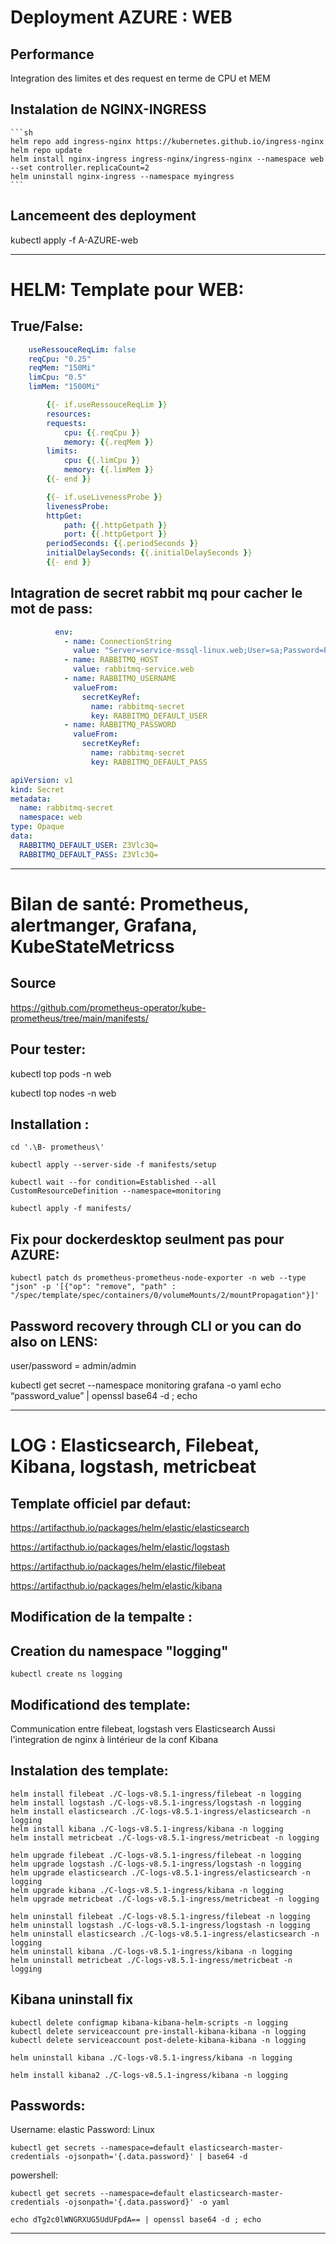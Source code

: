 # Deployment AZURE : WEB
## Performance
Integration des limites et des request en terme de CPU et MEM
## Instalation de NGINX-INGRESS
    ```sh
    helm repo add ingress-nginx https://kubernetes.github.io/ingress-nginx
    helm repo update
    helm install nginx-ingress ingress-nginx/ingress-nginx --namespace web --set controller.replicaCount=2
    helm uninstall nginx-ingress --namespace myingress 
    ```
## Lancemeent des deployment 
kubectl apply -f A-AZURE-web
_____________________________________________________________
# HELM: Template pour WEB: 
## True/False: 
```YAML : VALUES
    useRessouceReqLim: false
    reqCpu: "0.25"
    reqMem: "150Mi"
    limCpu: "0.5"
    limMem: "1500Mi" 
```
``` YAML : deployment ressource control 
        {{- if.useRessouceReqLim }}
        resources:
        requests:
            cpu: {{.reqCpu }}
            memory: {{.reqMem }}
        limits:
            cpu: {{.limCpu }}
            memory: {{.limMem }} 
        {{- end }}    

        {{- if.useLivenessProbe }}                  
        livenessProbe: 
        httpGet:
            path: {{.httpGetpath }}
            port: {{.httpGetport }}
        periodSeconds: {{.periodSeconds }} 
        initialDelaySeconds: {{.initialDelaySeconds }}   
        {{- end }}      
```
## Intagration de secret rabbit mq pour cacher le mot de pass: 
```YAML : Deployment YAML Rabbitmq
          env:
            - name: ConnectionString
              value: "Server=service-mssql-linux.web;User=sa;Password=Pass@word;Database=dotnetgigs.applicants;"
            - name: RABBITMQ_HOST
              value: rabbitmq-service.web
            - name: RABBITMQ_USERNAME
              valueFrom:
                secretKeyRef:
                  name: rabbitmq-secret
                  key: RABBITMQ_DEFAULT_USER
            - name: RABBITMQ_PASSWORD
              valueFrom:
                secretKeyRef:
                  name: rabbitmq-secret
                  key: RABBITMQ_DEFAULT_PASS
```
``` YAML : Secret RabbitMQ 
apiVersion: v1
kind: Secret
metadata:
  name: rabbitmq-secret
  namespace: web
type: Opaque
data:
  RABBITMQ_DEFAULT_USER: Z3Vlc3Q=
  RABBITMQ_DEFAULT_PASS: Z3Vlc3Q=
```
_____________________________________________________________
# Bilan de santé: Prometheus, alertmanger, Grafana, KubeStateMetricss
## Source 
https://github.com/prometheus-operator/kube-prometheus/tree/main/manifests/

## Pour tester: 

kubectl top pods -n web

kubectl top nodes -n web

## Installation : 
``` SH
cd '.\B- prometheus\'

kubectl apply --server-side -f manifests/setup

kubectl wait --for condition=Established --all CustomResourceDefinition --namespace=monitoring

kubectl apply -f manifests/
```
## Fix pour dockerdesktop seulment pas pour AZURE:

``` SH
kubectl patch ds prometheus-prometheus-node-exporter -n web --type "json" -p '[{"op": "remove", "path" : "/spec/template/spec/containers/0/volumeMounts/2/mountPropagation"}]'
```			
## Password recovery through CLI or you can do also on LENS:			
user/password = admin/admin

kubectl get secret --namespace monitoring grafana -o yaml
echo “password_value” | openssl base64 -d ; echo
_____________________________________________________________
# LOG : Elasticsearch, Filebeat, Kibana, logstash, metricbeat
## Template officiel par defaut: 
https://artifacthub.io/packages/helm/elastic/elasticsearch

https://artifacthub.io/packages/helm/elastic/logstash

https://artifacthub.io/packages/helm/elastic/filebeat

https://artifacthub.io/packages/helm/elastic/kibana

## Modification de la tempalte : 

## Creation du namespace "logging"
``` SH
kubectl create ns logging 
``` 
## Modificationd des template: 
Communication entre filebeat, logstash vers Elasticsearch
Aussi l'integration de nginx à lintérieur de la conf Kibana 
## Instalation des template: 
``` SH
helm install filebeat ./C-logs-v8.5.1-ingress/filebeat -n logging
helm install logstash ./C-logs-v8.5.1-ingress/logstash -n logging
helm install elasticsearch ./C-logs-v8.5.1-ingress/elasticsearch -n logging
helm install kibana ./C-logs-v8.5.1-ingress/kibana -n logging
helm install metricbeat ./C-logs-v8.5.1-ingress/metricbeat -n logging

helm upgrade filebeat ./C-logs-v8.5.1-ingress/filebeat -n logging
helm upgrade logstash ./C-logs-v8.5.1-ingress/logstash -n logging
helm upgrade elasticsearch ./C-logs-v8.5.1-ingress/elasticsearch -n logging
helm upgrade kibana ./C-logs-v8.5.1-ingress/kibana -n logging
helm upgrade metricbeat ./C-logs-v8.5.1-ingress/metricbeat -n logging

helm uninstall filebeat ./C-logs-v8.5.1-ingress/filebeat -n logging
helm uninstall logstash ./C-logs-v8.5.1-ingress/logstash -n logging
helm uninstall elasticsearch ./C-logs-v8.5.1-ingress/elasticsearch -n logging
helm uninstall kibana ./C-logs-v8.5.1-ingress/kibana -n logging
helm uninstall metricbeat ./C-logs-v8.5.1-ingress/metricbeat -n logging
``` 
## Kibana uninstall fix 
``` SH
kubectl delete configmap kibana-kibana-helm-scripts -n logging
kubectl delete serviceaccount pre-install-kibana-kibana -n logging
kubectl delete serviceaccount post-delete-kibana-kibana -n logging

helm uninstall kibana ./C-logs-v8.5.1-ingress/kibana -n logging

helm install kibana2 ./C-logs-v8.5.1-ingress/kibana -n logging
``` 
## Passwords:

Username: elastic
Password: 
Linux
``` SH
kubectl get secrets --namespace=default elasticsearch-master-credentials -ojsonpath='{.data.password}' | base64 -d
``` 
powershell:
``` SH
kubectl get secrets --namespace=default elasticsearch-master-credentials -ojsonpath='{.data.password}' -o yaml

echo dTg2c0lWNGRXUG5UdUFpdA== | openssl base64 -d ; echo
``` 
______________________________________________________________________________________________________















